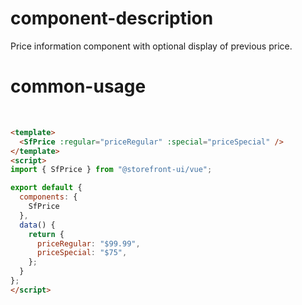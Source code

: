 # component-description
Price information component with optional display of previous price.

# common-usage
<br>
<SfPrice regular="$99.99" special="$75" />

```html
<template>
  <SfPrice :regular="priceRegular" :special="priceSpecial" />
</template>
<script>
import { SfPrice } from "@storefront-ui/vue";

export default {
  components: {
    SfPrice
  },
  data() {
    return {
      priceRegular: "$99.99",
      priceSpecial: "$75",
    };
  }
};
</script>
```
